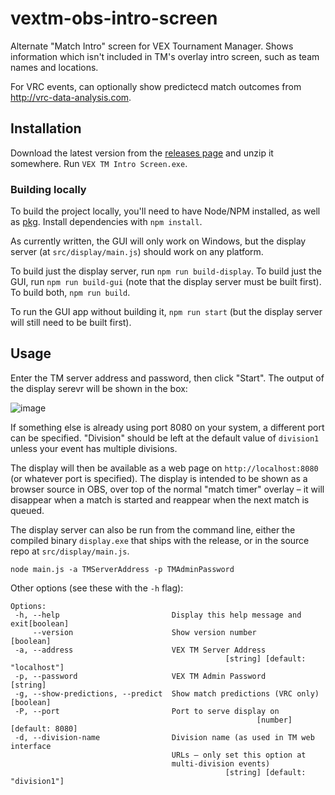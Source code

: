 # vextm-obs-intro-screen
Alternate "Match Intro" screen for VEX Tournament Manager. Shows information which isn't included in TM's overlay intro screen, such as team names and locations.

For VRC events, can optionally show predictecd match outcomes from http://vrc-data-analysis.com.
 
 ## Installation
 Download the latest version from the [releases page](https://github.com/johnholbrook/vextm-obs-intro-screen/releases) and unzip it somewhere. Run `VEX TM Intro Screen.exe`.
 
 ### Building locally
To build the project locally, you'll need to have Node/NPM installed, as well as [pkg](https://www.npmjs.com/package/pkg). Install dependencies with `npm install`.
 
As currently written, the GUI will only work on Windows, but the display server (at `src/display/main.js`) should work on any platform.

To build just the display server, run `npm run build-display`. To build just the GUI, run `npm run build-gui` (note that the display server must be built first). To build both, `npm run build`.

To run the GUI app without building it, `npm run start` (but the display server will still need to be built first).
 
 ## Usage
 Enter the TM server address and password, then click "Start". The output of the display serevr will be shown in the box:
 
 ![image](https://user-images.githubusercontent.com/3682581/146073319-54f830bf-0f85-4f2e-b11d-33aaecccf2e1.png)

If something else is already using port 8080 on your system, a different port can be specified. "Division" should be left at the default value of `division1` unless your event has multiple divisions.
 
The display will then be available as a web page on `http://localhost:8080` (or whatever port is specified).
The display is intended to be shown as a browser source in OBS, over top of the normal "match timer" overlay – 
it will disappear when a match is started and reappear when the next match is queued.
 
 
The display server can also be run from the command line, either the compiled binary `display.exe` that ships with the release, or in the source repo at `src/display/main.js`.
 ```
 node main.js -a TMServerAddress -p TMAdminPassword
 ```
 
 Other options (see these with the `-h` flag):
 ```
 Options:
  -h, --help                         Display this help message and exit[boolean]
      --version                      Show version number               [boolean]
  -a, --address                      VEX TM Server Address
                                                 [string] [default: "localhost"]
  -p, --password                     VEX TM Admin Password              [string]
  -g, --show-predictions, --predict  Show match predictions (VRC only) [boolean]
  -P, --port                         Port to serve display on
                                                        [number] [default: 8080]
  -d, --division-name                Division name (as used in TM web interface
                                     URLs – only set this option at
                                     multi-division events)
                                                 [string] [default: "division1"]
```

